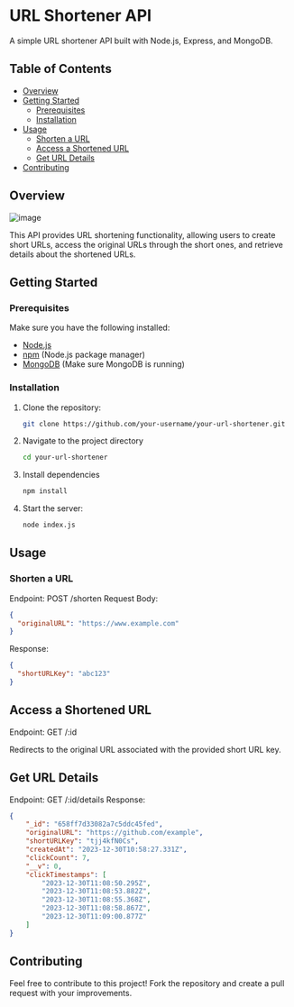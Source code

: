 # URL Shortener API

A simple URL shortener API built with Node.js, Express, and MongoDB.

## Table of Contents

- [Overview](#overview)
- [Getting Started](#getting-started)
  - [Prerequisites](#prerequisites)
  - [Installation](#installation)
- [Usage](#usage)
  - [Shorten a URL](#shorten-a-url)
  - [Access a Shortened URL](#access-a-shortened-url)
  - [Get URL Details](#get-url-details)
- [Contributing](#contributing)

## Overview
![image](https://github.com/sarjeetsingh-tech/url-shortner/assets/104495979/e1028c2b-dede-4356-856b-daa973a32189)


This API provides URL shortening functionality, allowing users to create short URLs, access the original URLs through the short ones, and retrieve details about the shortened URLs.

## Getting Started

### Prerequisites

Make sure you have the following installed:

- [Node.js](https://nodejs.org/)
- [npm](https://www.npmjs.com/) (Node.js package manager)
- [MongoDB](https://www.mongodb.com/try/download/community) (Make sure MongoDB is running)

### Installation

1. Clone the repository:
   ```bash
   git clone https://github.com/your-username/your-url-shortener.git
   ```
2. Navigate to the project directory
   ```bash
   cd your-url-shortener
   ```
3. Install dependencies
   ```bash
   npm install
   ```
4. Start the server: 
   ```bash
   node index.js
   ```
## Usage

### Shorten a URL
Endpoint: POST /shorten
Request Body:
```json
{
  "originalURL": "https://www.example.com"
}
```
Response:
```json
{
  "shortURLKey": "abc123"
}
```

## Access a Shortened URL
Endpoint: GET /:id

Redirects to the original URL associated with the provided short URL key.

## Get URL Details
Endpoint: GET /:id/details
Response:
```json
{
    "_id": "658ff7d33082a7c5ddc45fed",
    "originalURL": "https://github.com/example",
    "shortURLKey": "tjj4kfN0Cs",
    "createdAt": "2023-12-30T10:58:27.331Z",
    "clickCount": 7,
    "__v": 0,
    "clickTimestamps": [
        "2023-12-30T11:08:50.295Z",
        "2023-12-30T11:08:53.882Z",
        "2023-12-30T11:08:55.368Z",
        "2023-12-30T11:08:58.867Z",
        "2023-12-30T11:09:00.877Z"
    ]
}
```

## Contributing
Feel free to contribute to this project! Fork the repository and create a pull request with your improvements.


   

